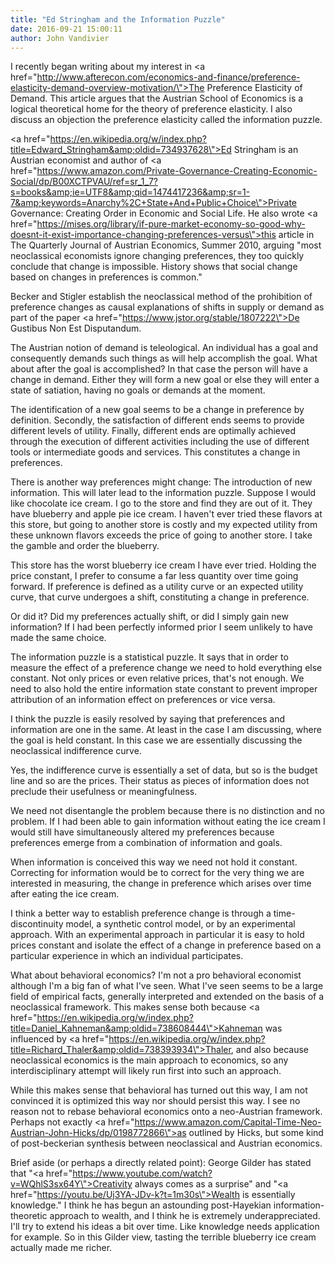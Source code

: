 ```yaml
---
title: "Ed Stringham and the Information Puzzle"
date: 2016-09-21 15:00:11
author: John Vandivier
---
```




I recently began writing about my interest in <a href=\"http://www.afterecon.com/economics-and-finance/preference-elasticity-demand-overview-motivation/\">The Preference Elasticity of Demand</a>. This article argues that the Austrian School of Economics is a logical theoretical home for the theory of preference elasticity. I also discuss an objection the preference elasticity called the information puzzle.

<a href=\"https://en.wikipedia.org/w/index.php?title=Edward_Stringham&amp;oldid=734937628\">Ed Stringham</a> is an Austrian economist and author of <a href=\"https://www.amazon.com/Private-Governance-Creating-Economic-Social/dp/B00XCTPVAU/ref=sr_1_7?s=books&amp;ie=UTF8&amp;qid=1474417236&amp;sr=1-7&amp;keywords=Anarchy%2C+State+And+Public+Choice\">Private Governance: Creating Order in Economic and Social Life</a>. He also wrote <a href=\"https://mises.org/library/if-pure-market-economy-so-good-why-doesnt-it-exist-importance-changing-preferences-versus\">this article</a> in The Quarterly Journal of Austrian Economics, Summer 2010, arguing \"most neoclassical economists ignore changing preferences, they too quickly conclude that change is impossible. History shows that social change based on changes in preferences is common.\"

Becker and Stigler establish the neoclassical method of the prohibition of preference changes as causal explanations of shifts in supply or demand as part of the paper <a href=\"https://www.jstor.org/stable/1807222\">De Gustibus Non Est Disputandum</a>.

The Austrian notion of demand is teleological. An individual has a goal and consequently demands such things as will help accomplish the goal. What about after the goal is accomplished? In that case the person will have a change in demand. Either they will form a new goal or else they will enter a state of satiation, having no goals or demands at the moment.

The identification of a new goal seems to be a change in preference by definition. Secondly, the satisfaction of different ends seems to provide different levels of utility. Finally, different ends are optimally achieved through the execution of different activities including the use of different tools or intermediate goods and services. This constitutes a change in preferences.

There is another way preferences might change: The introduction of new information. This will later lead to the information puzzle. Suppose I would like chocolate ice cream. I go to the store and find they are out of it. They have blueberry and apple pie ice cream. I haven't ever tried these flavors at this store, but going to another store is costly and my expected utility from these unknown flavors exceeds the price of going to another store. I take the gamble and order the blueberry.

This store has the worst blueberry ice cream I have ever tried. Holding the price constant, I prefer to consume a far less quantity over time going forward. If preference is defined as a utility curve or an expected utility curve, that curve undergoes a shift, constituting a change in preference.

Or did it? Did my preferences actually shift, or did I simply gain new information? If I had been perfectly informed prior I seem unlikely to have made the same choice.

The information puzzle is a statistical puzzle. It says that in order to measure the effect of a preference change we need to hold everything else constant. Not only prices or even relative prices, that's not enough. We need to also hold the entire information state constant to prevent improper attribution of an information effect on preferences or vice versa.

I think the puzzle is easily resolved by saying that preferences and information are one in the same. At least in the case I am discussing, where the goal is held constant. In this case we are essentially discussing the neoclassical indifference curve.

Yes, the indifference curve is essentially a set of data, but so is the budget line and so are the prices. Their status as pieces of information does not preclude their usefulness or meaningfulness.

We need not disentangle the problem because there is no distinction and no problem. If I had been able to gain information without eating the ice cream I would still have simultaneously altered my preferences because preferences emerge from a combination of information and goals.

When information is conceived this way we need not hold it constant. Correcting for information would be to correct for the very thing we are interested in measuring, the change in preference which arises over time after eating the ice cream.

I think a better way to establish preference change is through a time-discontinuity model, a synthetic control model, or by an experimental approach. With an experimental approach in particular it is easy to hold prices constant and isolate the effect of a change in preference based on a particular experience in which an individual participates.

What about behavioral economics? I'm not a pro behavioral economist although I'm a big fan of what I've seen. What I've seen seems to be a large field of empirical facts, generally interpreted and extended on the basis of a neoclassical framework. This makes sense both because <a href=\"https://en.wikipedia.org/w/index.php?title=Daniel_Kahneman&amp;oldid=738608444\">Kahneman</a> was influenced by <a href=\"https://en.wikipedia.org/w/index.php?title=Richard_Thaler&amp;oldid=738393934\">Thaler</a>, and also because neoclassical economics is the main approach to economics, so any interdisciplinary attempt will likely run first into such an approach.

While this makes sense that behavioral has turned out this way, I am not convinced it is optimized this way nor should persist this way. I see no reason not to rebase behavioral economics onto a neo-Austrian framework. Perhaps not exactly <a href=\"https://www.amazon.com/Capital-Time-Neo-Austrian-John-Hicks/dp/0198772866\">as outlined by Hicks</a>, but some kind of post-beckerian synthesis between neoclassical and Austrian economics.

Brief aside (or perhaps a directly related point): George Gilder has stated that \"<a href=\"https://www.youtube.com/watch?v=WQhlS3sx64Y\">Creativity always comes as a surprise</a>\" and \"<a href=\"https://youtu.be/Uj3YA-JDv-k?t=1m30s\">Wealth is essentially knowledge</a>.\" I think he has begun an astounding post-Hayekian information-theoretic approach to wealth, and I think he is extremely underappreciated. I'll try to extend his ideas a bit over time. Like knowledge needs application for example. So in this Gilder view, tasting the terrible blueberry ice cream actually made me richer.